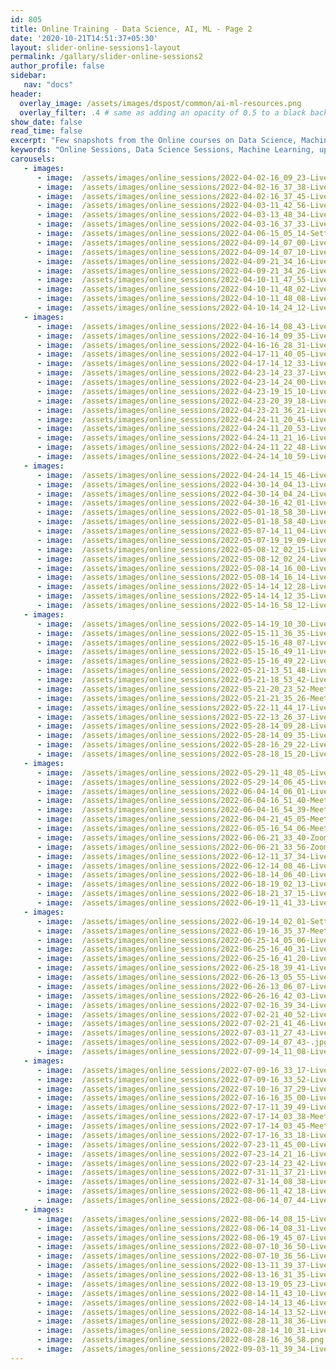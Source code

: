 ```yaml
---
id: 805    
title: Online Training - Data Science, AI, ML - Page 2
date: '2020-10-21T14:51:37+05:30'
layout: slider-online-sessions1-layout
permalink: /gallary/slider-online-sessions2
author_profile: false
sidebar:
   nav: "docs"
header:
  overlay_image: /assets/images/dspost/common/ai-ml-resources.png
  overlay_filter: .4 # same as adding an opacity of 0.5 to a black background
show_date: false
read_time: false
excerpt: "Few snapshots from the Online courses on Data Science, Machine Learning, Deep Learning, NLP, Project Management, Agile Management. 2000+ learners, 400+ sessions, 1600+ Hours. Learners across the Glove."
keywords: "Online Sessions, Data Science Sessions, Machine Learning, upGrad Sessions, Data Science Coaching"
carousels:
   - images: 
      - image:  /assets/images/online_sessions/2022-04-02-16_09_23-LiveSession-upGrad.jpg
      - image:  /assets/images/online_sessions/2022-04-02-16_37_38-LiveSession-upGrad.jpg
      - image:  /assets/images/online_sessions/2022-04-02-16_37_45-LiveSession-upGrad.jpg
      - image:  /assets/images/online_sessions/2022-04-03-11_42_56-LiveSession-upGrad.jpg
      - image:  /assets/images/online_sessions/2022-04-03-13_48_34-LiveSession-upGrad.jpg
      - image:  /assets/images/online_sessions/2022-04-03-16_37_33-LiveSession-upGrad.jpg
      - image:  /assets/images/online_sessions/2022-04-06-15_05_14-Settings.jpg
      - image:  /assets/images/online_sessions/2022-04-09-14_07_00-LiveSession-upGrad.jpg
      - image:  /assets/images/online_sessions/2022-04-09-14_07_10-LiveSession-upGrad.jpg
      - image:  /assets/images/online_sessions/2022-04-09-21_34_16-LiveSession-upGrad.jpg
      - image:  /assets/images/online_sessions/2022-04-09-21_34_26-LiveSession-upGrad.jpg
      - image:  /assets/images/online_sessions/2022-04-10-11_47_55-LiveSession-upGrad.jpg
      - image:  /assets/images/online_sessions/2022-04-10-11_48_02-LiveSession-upGrad.jpg
      - image:  /assets/images/online_sessions/2022-04-10-11_48_08-LiveSession-upGrad.jpg
      - image:  /assets/images/online_sessions/2022-04-10-14_24_12-LiveSession-upGrad.jpg
   - images: 
      - image:  /assets/images/online_sessions/2022-04-16-14_08_43-LiveSession-upGrad.jpg
      - image:  /assets/images/online_sessions/2022-04-16-14_09_35-LiveSession-upGrad.jpg
      - image:  /assets/images/online_sessions/2022-04-16-16_28_31-LiveSession-upGrad.jpg
      - image:  /assets/images/online_sessions/2022-04-17-11_40_05-LiveSession-upGrad.jpg
      - image:  /assets/images/online_sessions/2022-04-17-14_12_33-LiveSession-upGrad.jpg
      - image:  /assets/images/online_sessions/2022-04-23-14_23_37-LiveSession-upGrad.jpg
      - image:  /assets/images/online_sessions/2022-04-23-14_24_00-LiveSession-upGrad.jpg
      - image:  /assets/images/online_sessions/2022-04-23-19_15_10-LiveSession-upGrad.jpg
      - image:  /assets/images/online_sessions/2022-04-23-20_39_18-LiveSession-upGrad.jpg
      - image:  /assets/images/online_sessions/2022-04-23-21_36_21-LiveSession-upGrad.jpg
      - image:  /assets/images/online_sessions/2022-04-24-11_20_45-LiveSession-upGrad.jpg
      - image:  /assets/images/online_sessions/2022-04-24-11_20_53-LiveSession-upGrad.jpg
      - image:  /assets/images/online_sessions/2022-04-24-11_21_16-LiveSession-upGrad.jpg
      - image:  /assets/images/online_sessions/2022-04-24-11_22_48-LiveSession-upGrad.jpg
      - image:  /assets/images/online_sessions/2022-04-24-14_10_59-LiveSession-upGrad.jpg
   - images: 
      - image:  /assets/images/online_sessions/2022-04-24-14_15_46-LiveSession-upGrad.jpg
      - image:  /assets/images/online_sessions/2022-04-30-14_04_13-LiveSession-upGrad.jpg
      - image:  /assets/images/online_sessions/2022-04-30-14_04_24-LiveSession-upGrad.jpg
      - image:  /assets/images/online_sessions/2022-04-30-16_42_01-LiveSession-upGrad.jpg
      - image:  /assets/images/online_sessions/2022-05-01-18_58_30-LiveSession-upGrad.jpg
      - image:  /assets/images/online_sessions/2022-05-01-18_58_40-LiveSession-upGrad.jpg
      - image:  /assets/images/online_sessions/2022-05-07-14_11_04-LiveSession-upGrad.jpg
      - image:  /assets/images/online_sessions/2022-05-07-19_19_09-LiveSession-upGrad.jpg
      - image:  /assets/images/online_sessions/2022-05-08-12_02_15-LiveSession-upGrad.jpg
      - image:  /assets/images/online_sessions/2022-05-08-12_02_24-LiveSession-upGrad.jpg
      - image:  /assets/images/online_sessions/2022-05-08-14_16_00-LiveSession-upGrad.jpg
      - image:  /assets/images/online_sessions/2022-05-08-14_16_14-LiveSession-upGrad.jpg
      - image:  /assets/images/online_sessions/2022-05-14-14_12_28-LiveSession-upGrad.jpg
      - image:  /assets/images/online_sessions/2022-05-14-14_12_35-LiveSession-upGrad.jpg
      - image:  /assets/images/online_sessions/2022-05-14-16_58_12-LiveSession-upGrad.jpg
   - images: 
      - image:  /assets/images/online_sessions/2022-05-14-19_10_30-LiveSession-upGrad.jpg
      - image:  /assets/images/online_sessions/2022-05-15-11_36_35-LiveSession-upGrad.jpg
      - image:  /assets/images/online_sessions/2022-05-15-16_48_07-LiveSession-upGrad.jpg
      - image:  /assets/images/online_sessions/2022-05-15-16_49_11-LiveSession-upGrad.jpg
      - image:  /assets/images/online_sessions/2022-05-15-16_49_22-LiveSession-upGrad.jpg
      - image:  /assets/images/online_sessions/2022-05-21-13_51_48-LiveSession-upGrad.jpg
      - image:  /assets/images/online_sessions/2022-05-21-18_53_42-LiveSession-upGrad.jpg
      - image:  /assets/images/online_sessions/2022-05-21-20_23_52-Meet-jfz-bmse-pop.jpg
      - image:  /assets/images/online_sessions/2022-05-21-21_35_26-Meet-jfz-bmse-pop.jpg
      - image:  /assets/images/online_sessions/2022-05-22-11_44_17-LiveSession-upGrad.jpg
      - image:  /assets/images/online_sessions/2022-05-22-13_26_37-LiveSession-upGrad.jpg
      - image:  /assets/images/online_sessions/2022-05-28-14_09_28-LiveSession-upGrad.jpg
      - image:  /assets/images/online_sessions/2022-05-28-14_09_35-LiveSession-upGrad.jpg
      - image:  /assets/images/online_sessions/2022-05-28-16_29_22-LiveSession-upGrad.jpg
      - image:  /assets/images/online_sessions/2022-05-28-18_15_20-LiveSession-upGrad.jpg
   - images: 
      - image:  /assets/images/online_sessions/2022-05-29-11_48_05-LiveSession-upGrad.jpg
      - image:  /assets/images/online_sessions/2022-05-29-14_06_45-LiveSession-upGrad.jpg
      - image:  /assets/images/online_sessions/2022-06-04-14_06_01-LiveSession-upGrad.jpg
      - image:  /assets/images/online_sessions/2022-06-04-16_51_40-Meet-gvm-fjiu-oss.jpg
      - image:  /assets/images/online_sessions/2022-06-04-16_54_39-Meet-gvm-fjiu-oss.jpg
      - image:  /assets/images/online_sessions/2022-06-04-21_45_05-Meet-dee-fhck-bua.jpg
      - image:  /assets/images/online_sessions/2022-06-05-16_54_06-Meet-wkh-ghur-dfa.jpg
      - image:  /assets/images/online_sessions/2022-06-06-21_33_40-Zoom-Meeting-40-Minutes.jpg
      - image:  /assets/images/online_sessions/2022-06-06-21_33_56-Zoom-Meeting-40-Minutes.jpg
      - image:  /assets/images/online_sessions/2022-06-12-11_37_34-LiveSession-upGrad.jpg
      - image:  /assets/images/online_sessions/2022-06-12-14_08_46-LiveSession-upGrad.jpg
      - image:  /assets/images/online_sessions/2022-06-18-14_06_40-LiveSession-upGrad.jpg
      - image:  /assets/images/online_sessions/2022-06-18-19_02_13-LiveSession-upGrad.jpg
      - image:  /assets/images/online_sessions/2022-06-18-21_37_15-LiveSession-upGrad.jpg
      - image:  /assets/images/online_sessions/2022-06-19-11_41_33-LiveSession-upGrad.jpg
   - images: 
      - image:  /assets/images/online_sessions/2022-06-19-14_02_01-Settings.jpg
      - image:  /assets/images/online_sessions/2022-06-19-16_35_37-Meet-ayc-yucs-jhj.jpg
      - image:  /assets/images/online_sessions/2022-06-25-14_05_06-LiveSession-upGrad.jpg
      - image:  /assets/images/online_sessions/2022-06-25-16_40_31-LiveSession-upGrad.jpg
      - image:  /assets/images/online_sessions/2022-06-25-16_41_20-LiveSession-upGrad.jpg
      - image:  /assets/images/online_sessions/2022-06-25-18_39_41-LiveSession-upGrad.jpg
      - image:  /assets/images/online_sessions/2022-06-26-13_05_55-LiveSession-upGrad.jpg
      - image:  /assets/images/online_sessions/2022-06-26-13_06_07-LiveSession-upGrad.jpg
      - image:  /assets/images/online_sessions/2022-06-26-16_42_03-LiveSession-upGrad.jpg
      - image:  /assets/images/online_sessions/2022-07-02-16_39_34-LiveSession-upGrad.jpg
      - image:  /assets/images/online_sessions/2022-07-02-21_40_52-LiveSession-upGrad.jpg
      - image:  /assets/images/online_sessions/2022-07-02-21_41_46-LiveSession-upGrad.jpg
      - image:  /assets/images/online_sessions/2022-07-03-11_27_43-LiveSession-upGrad.jpg
      - image:  /assets/images/online_sessions/2022-07-09-14_07_43-.jpg
      - image:  /assets/images/online_sessions/2022-07-09-14_11_08-LiveSession-upGrad.jpg
   - images: 
      - image:  /assets/images/online_sessions/2022-07-09-16_33_17-LiveSession-upGrad.jpg
      - image:  /assets/images/online_sessions/2022-07-09-16_33_52-LiveSession-upGrad.jpg
      - image:  /assets/images/online_sessions/2022-07-10-16_37_29-LiveSession-upGrad.jpg
      - image:  /assets/images/online_sessions/2022-07-16-16_35_00-LiveSession-upGrad.jpg
      - image:  /assets/images/online_sessions/2022-07-17-11_39_49-LiveSession-upGrad.jpg
      - image:  /assets/images/online_sessions/2022-07-17-14_03_38-Meet-hxm-vjyu-uhe.jpg
      - image:  /assets/images/online_sessions/2022-07-17-14_03_45-Meet-hxm-vjyu-uhe.jpg
      - image:  /assets/images/online_sessions/2022-07-17-16_33_18-LiveSession-upGrad.jpg
      - image:  /assets/images/online_sessions/2022-07-23-11_45_00-LiveSession-upGrad.png
      - image:  /assets/images/online_sessions/2022-07-23-14_21_16-LiveSession-upGrad.png
      - image:  /assets/images/online_sessions/2022-07-23-14_23_42-LiveSession-upGrad.png
      - image:  /assets/images/online_sessions/2022-07-31-11_37_21-LiveSession-upGrad.png
      - image:  /assets/images/online_sessions/2022-07-31-14_08_38-LiveSession-upGrad.png
      - image:  /assets/images/online_sessions/2022-08-06-11_42_18-LiveSession-upGrad.png
      - image:  /assets/images/online_sessions/2022-08-06-14_07_44-LiveSession-upGrad.png
   - images: 
      - image:  /assets/images/online_sessions/2022-08-06-14_08_15-LiveSession-upGrad.png
      - image:  /assets/images/online_sessions/2022-08-06-14_08_31-LiveSession-upGrad.png
      - image:  /assets/images/online_sessions/2022-08-06-19_45_07-LiveSession-upGrad.png
      - image:  /assets/images/online_sessions/2022-08-07-10_36_50-LiveSession-upGrad.png
      - image:  /assets/images/online_sessions/2022-08-07-10_36_56-LiveSession-upGrad.png
      - image:  /assets/images/online_sessions/2022-08-13-11_39_37-LiveSession-upGrad.png
      - image:  /assets/images/online_sessions/2022-08-13-16_31_35-LiveSession-upGrad.png
      - image:  /assets/images/online_sessions/2022-08-13-19_05_23-LiveSession-upGrad.png
      - image:  /assets/images/online_sessions/2022-08-14-11_43_10-LiveSession-upGrad.png
      - image:  /assets/images/online_sessions/2022-08-14-14_13_46-LiveSession-upGrad.png
      - image:  /assets/images/online_sessions/2022-08-14-14_13_52-LiveSession-upGrad.png
      - image:  /assets/images/online_sessions/2022-08-28-11_38_36-LiveSession-upGrad.png
      - image:  /assets/images/online_sessions/2022-08-28-14_10_31-LiveSession-upGrad.png
      - image:  /assets/images/online_sessions/2022-08-28-16_36_58.png
      - image:  /assets/images/online_sessions/2022-09-03-11_39_34-LiveSession-upGrad.png
---    
```



